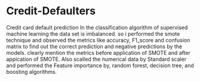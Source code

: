 # Credit-Defaulters
Credit card default prediction
In the classification algorithm of supervised machine learning the data set is imbalanced. so i performed the smote technique and observed the metrics like 
accuracy, F1_score and confusion matrix to find out the correct prediction and negative predictions by the models.
clearly mention the metrics before application of SMOTE and after appication of SMOTE. Also scalled the numerical data by Standard scaler and performed the
Feature importance by, random forest, decision tree, and boosting algorithms.
